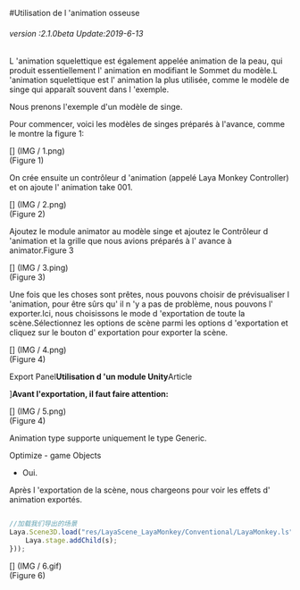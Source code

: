 #Utilisation de l 'animation osseuse

###### *version :2.1.0beta   Update:2019-6-13*

L 'animation squelettique est également appelée animation de la peau, qui produit essentiellement l' animation en modifiant le Sommet du modèle.L 'animation squelettique est l' animation la plus utilisée, comme le modèle de singe qui apparaît souvent dans l 'exemple.

Nous prenons l'exemple d'un modèle de singe.

Pour commencer, voici les modèles de singes préparés à l'avance, comme le montre la figure 1:

[] (IMG / 1.png) <br > (Figure 1)

On crée ensuite un contrôleur d 'animation (appelé Laya Monkey Controller) et on ajoute l' animation take 001.

[] (IMG / 2.png) <br > (Figure 2)

Ajoutez le module animator au modèle singe et ajoutez le Contrôleur d 'animation et la grille que nous avions préparés à l' avance à animator.Figure 3

[] (IMG / 3.ping) <br > (Figure 3)

Une fois que les choses sont prêtes, nous pouvons choisir de prévisualiser l 'animation, pour être sûrs qu' il n 'y a pas de problème, nous pouvons l' exporter.Ici, nous choisissons le mode d 'exportation de toute la scène.Sélectionnez les options de scène parmi les options d 'exportation et cliquez sur le bouton d' exportation pour exporter la scène.

[] (IMG / 4.png) <br > (Figure 4)

Export Panel**Utilisation d 'un module Unity**Article

]**Avant l'exportation, il faut faire attention:**

[] (IMG / 5.png) <br > (Figure 4)

Animation type supporte uniquement le type Generic.

Optimize - game Objects

- Oui.

Après l 'exportation de la scène, nous chargeons pour voir les effets d' animation exportés.


```typescript

//加载我们导出的场景
Laya.Scene3D.load("res/LayaScene_LayaMonkey/Conventional/LayaMonkey.ls",Laya.Handler.create(this,function(s){
	Laya.stage.addChild(s);
}));
```


[] (IMG / 6.gif) <br > (Figure 6)